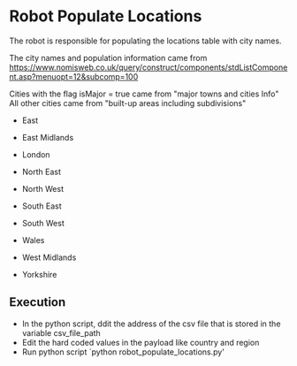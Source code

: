 # Robot Populate Locations

The robot is responsible for populating the locations table with city names.

The city names and population information came from https://www.nomisweb.co.uk/query/construct/components/stdListComponent.asp?menuopt=12&subcomp=100

Cities with the flag isMajor = true came from "major towns and cities Info"
All other cities came from "built-up areas including subdivisions"

- East

- East Midlands
- London
- North East
- North West
- South East
- South West
- Wales
- West Midlands
- Yorkshire


## Execution

- In the python script, ddit the address of the csv file that is stored in the variable csv_file_path
- Edit the hard coded values in the payload like country and region
- Run python script `python robot_populate_locations.py'